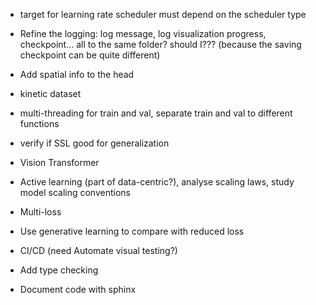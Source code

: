 - target for learning rate scheduler must depend on the scheduler type
- Refine the logging: log message, log visualization progress, checkpoint... all to the same folder? should I??? (because the saving checkpoint can be quite different)

- Add spatial info to the head
- kinetic dataset

- multi-threading for train and val, separate train and val to different functions

- verify if SSL good for generalization

- Vision Transformer

- Active learning (part of data-centric?), analyse scaling laws, study model scaling conventions
- Multi-loss
- Use generative learning to compare with reduced loss

- CI/CD (need Automate visual testing?)
- Add type checking
- Document code with sphinx
